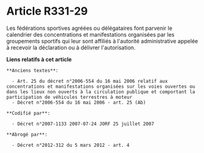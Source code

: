 # Article R331-29

Les fédérations sportives agréées ou délégataires font parvenir le calendrier des concentrations et manifestations organisées
par les groupements sportifs qui leur sont affiliés à l'autorité administrative appelée à recevoir la déclaration ou à
délivrer l'autorisation.

**Liens relatifs à cet article**

	**Anciens textes**:

	  - Art. 25 du décret n°2006-554 du 16 mai 2006 relatif aux concentrations et manifestations organisées sur les voies ouvertes ou dans les lieux non ouverts à la circulation publique et comportant la participation de véhicules terrestres à moteur
	  - Décret n°2006-554 du 16 mai 2006 - art. 25 (Ab)

	**Codifié par**:

	  - Décret n°2007-1133 2007-07-24 JORF 25 juillet 2007

	**Abrogé par**:

	  - Décret n°2012-312 du 5 mars 2012 - art. 4
